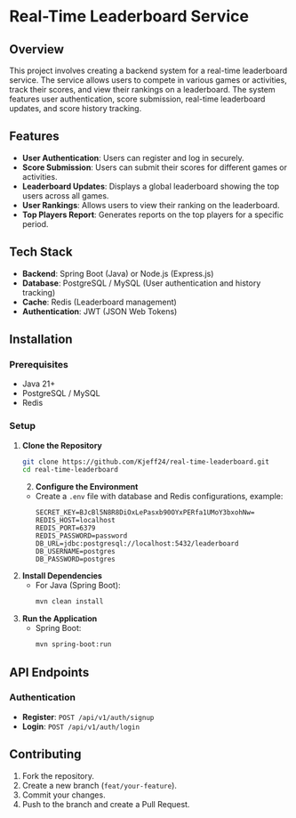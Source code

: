 # Real-Time Leaderboard Service

## Overview
This project involves creating a backend system for a real-time leaderboard service. The service allows users to compete in various games or activities, track their scores, and view their rankings on a leaderboard. The system features user authentication, score submission, real-time leaderboard updates, and score history tracking.

## Features
- **User Authentication**: Users can register and log in securely.
- **Score Submission**: Users can submit their scores for different games or activities.
- **Leaderboard Updates**: Displays a global leaderboard showing the top users across all games.
- **User Rankings**: Allows users to view their ranking on the leaderboard.
- **Top Players Report**: Generates reports on the top players for a specific period.

## Tech Stack
- **Backend**: Spring Boot (Java) or Node.js (Express.js)
- **Database**: PostgreSQL / MySQL (User authentication and history tracking)
- **Cache**: Redis (Leaderboard management)
- **Authentication**: JWT (JSON Web Tokens)

## Installation
### Prerequisites
- Java 21+
- PostgreSQL / MySQL
- Redis

### Setup
1. **Clone the Repository**
   ```sh
   git clone https://github.com/Kjeff24/real-time-leaderboard.git
   cd real-time-leaderboard
   ```
   2. **Configure the Environment**
   - Create a `.env` file with database and Redis configurations, example:
     ```env
     SECRET_KEY=BJcBl5N8R8DiOxLePasxb90OYxPERfa1UMoY3bxohNw=
     REDIS_HOST=localhost
     REDIS_PORT=6379
     REDIS_PASSWORD=password
     DB_URL=jdbc:postgresql://localhost:5432/leaderboard
     DB_USERNAME=postgres
     DB_PASSWORD=postgres
     ```
3. **Install Dependencies**
    - For Java (Spring Boot):
      ```sh
      mvn clean install
      ```
4. **Run the Application**
    - Spring Boot:
      ```sh
      mvn spring-boot:run
      ```

## API Endpoints
### Authentication
- **Register**: `POST /api/v1/auth/signup`
- **Login**: `POST /api/v1/auth/login`


## Contributing
1. Fork the repository.
2. Create a new branch (`feat/your-feature`).
3. Commit your changes.
4. Push to the branch and create a Pull Request.


